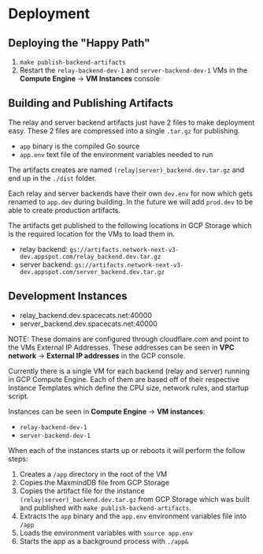 # Deployment

## Deploying the "Happy Path"

1. `make publish-backend-artifacts`
2. Restart the `relay-backend-dev-1` and `server-backend-dev-1` VMs in the **Compute Engine** -> **VM Instances** console



## Building and Publishing Artifacts

The relay and server backend artifacts just have 2 files to make deployment easy. These 2 files are compressed into a single `.tar.gz` for publishing.

- `app` binary is the compiled Go source
- `app.env` text file of the environment variables needed to run

The artifacts creates are named `(relay|server)_backend.dev.tar.gz` and end up in the `./dist` folder.

Each relay and server backends have their own `dev.env` for now which gets renamed to `app.dev` during building. In the future we will add `prod.dev` to be able to create production artifacts.

The artifacts get published to the following locations in GCP Storage which is the required location for the VMs to load them in.

- relay backend: `gs://artifacts.network-next-v3-dev.appspot.com/relay_backend.dev.tar.gz`
- server backend: `gs://artifacts.network-next-v3-dev.appspot.com/server_backend.dev.tar.gz`

## Development Instances

- relay_backend.dev.spacecats.net:40000
- server_backend.dev.spacecats.net:40000

NOTE: These domains are configured through cloudflare.com and point to the VMs External IP Addresses. These addresses can be seen in **VPC network** -> **External IP addresses** in the GCP console.

Currently there is a single VM for each backend (relay and server) running in GCP Compute Engine. Each of them are based off of their respective Instance Templates which define the CPU size, network rules, and startup script.

Instances can be seen in **Compute Engine** -> **VM instances**:

- `relay-backend-dev-1`
- `server-backend-dev-1`

When each of the instances starts up or reboots it will perform the follow steps:

1. Creates a `/app` directory in the root of the VM
2. Copies the MaxmindDB file from GCP Storage
3. Copies the artifact file for the instance `(relay|server)_backend.dev.tar.gz` from GCP Storage which was built and published with `make publish-backend-artifacts`.
4. Extracts the `app` binary and the `app.env` environment variables file into `/app`
5. Loads the environment variables with `source app.env`
6. Starts the app as a background process with `./app&`